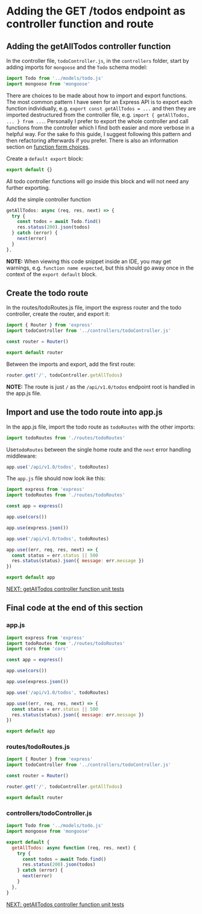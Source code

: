 # Adding the GET /todos endpoint as controller function and route

## Adding the getAllTodos controller function

In the controller file, `todoController.js`, in the `controllers` folder, start by adding imports for `mongoose` and the `Todo` schema model:

```javascript
import Todo from '../models/todo.js'
import mongoose from 'mongoose'
```

There are choices to be made about how to import and export functions. The most common pattern I have seen for an Express API is to export each function individually, e.g. `export const getAllTodos = ...` and then they are imported destructured from the controller file, e.g. `import { getAllTodos, ... } from ...`. Personally I prefer to export the whole controller and call functions from the controller which I find both easier and more verbose in a helpful way. For the sake fo this guide, I suggest following this pattern and then refactoring afterwards if you prefer. There is also an information section on [function form choices](7e_misc_controllerFunctionFormChoices.md).

Create a `default export` block:

```javascript
export default {}
```

All todo controller functions will go inside this block and will not need any further exporting.

Add the simple controller function

```javascript
getAllTodos: async (req, res, next) => {
  try {
    const todos = await Todo.find()
    res.status(200).json(todos)
  } catch (error) {
    next(error)
  }
},
```

**NOTE:** When viewing this code snippet inside an IDE, you may get warnings, e.g. `function name expected`, but this should go away once in the context of the `export default` block.

## Create the todo route

In the routes/todoRoutes.js file, import the express router and the todo controller, create the router, and export it:

```javascript
import { Router } from 'express'
import todoController from '../controllers/todoController.js'

const router = Router()

export default router
```

Between the imports and export, add the first route:

```javascript
router.get('/', todoController.getAllTodos)
```

**NOTE:** The route is just `/` as the `/api/v1.0/todos` endpoint root is handled in the app.js file.

## Import and use the todo route into app.js

In the app.js file, import the todo route as `todoRoutes` with the other imports:

```javascript
import todoRoutes from './routes/todoRoutes'
```

Use`todoRoutes` between the single home route and the `next` error handling middleware:

```javascript
app.use('/api/v1.0/todos', todoRoutes)
```

The `app.js` file should now look ike this:

```javascript
import express from 'express'
import todoRoutes from './routes/todoRoutes'

const app = express()

app.use(cors())

app.use(express.json())

app.use('/api/v1.0/todos', todoRoutes)

app.use((err, req, res, next) => {
  const status = err.status || 500
  res.status(status).json({ message: err.message })
})

export default app
```

[NEXT: getAllTodos controller function unit tests](2c_getTodos_UnitTests.md)

## Final code at the end of this section

### app.js

```javascript
import express from 'express'
import todoRoutes from './routes/todoRoutes'
import cors from 'cors'

const app = express()

app.use(cors())

app.use(express.json())

app.use('/api/v1.0/todos', todoRoutes)

app.use((err, req, res, next) => {
  const status = err.status || 500
  res.status(status).json({ message: err.message })
})

export default app
```

### routes/todoRoutes.js

```javascript
import { Router } from 'express'
import todoController from '../controllers/todoController.js'

const router = Router()

router.get('/', todoController.getAllTodos)

export default router
```

### controllers/todoController.js

```javascript
import Todo from '../models/todo.js'
import mongoose from 'mongoose'

export default {
  getAllTodos: async function (req, res, next) {
    try {
      const todos = await Todo.find()
      res.status(200).json(todos)
    } catch (error) {
      next(error)
    }
  },
}
```

[NEXT: getAllTodos controller function unit tests](2c_getTodos_UnitTests.md)
